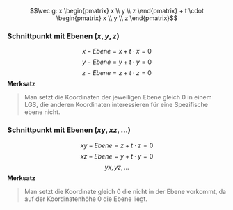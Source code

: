 $$\vec g: x \begin{pmatrix} x \\ y \\ z \end{pmatrix} + t \cdot \begin{pmatrix} x \\ y \\ z \end{pmatrix}$$

### Schnittpunkt mit Ebenen $(x,y,z)$ 
$$x - Ebene = x + t \cdot x = 0$$
$$y - Ebene = y + t \cdot y = 0$$
$$z - Ebene = z + t \cdot z = 0$$
**Merksatz**
> Man setzt die Koordinaten der jeweiligen Ebene gleich 0 in einem LGS, die anderen Koordinaten interessieren für eine Spezifische ebene nicht.
### Schnittpunkt mit Ebenen $(xy, xz,...)$
$$xy - Ebene = z + t \cdot z = 0$$
$$xz - Ebene = y + t \cdot y = 0$$
$$yx, yz, ...$$
**Merksatz**
> Man setzt die Koordinate gleich 0 die nicht in der Ebene vorkommt, da auf der Koordinatenhöhe 0 die Ebene liegt.
